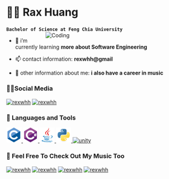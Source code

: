# 👨‍💻 Rax Huang
**`Bachelor of Science at Feng Chia University`**
<img align="right" alt="Coding" width="400" src="https://miro.medium.com/v2/resize:fit:679/1*ubCR6WyFNthQVQ9D4AIO9g.gif">

- 🌱 i’m currently learning **more about Software Engineering**

- 📫 contact information: **rexwhh@gmail**

- 🎹 other information about me: **i also have a career in music**
  
### 💁‍♂️Social Media
<p align="left">
  <a href="https://linkedin.com/in/rexwhh" target="blank"><img align="center" src="https://raw.githubusercontent.com/rahuldkjain/github-profile-readme-generator/master/src/images/icons/Social/linked-in-alt.svg" alt="rexwhh" height="30" width="40" /></a>
  <a href="https://instagram.com/rexwhh" target="blank"><img align="center" src="https://raw.githubusercontent.com/rahuldkjain/github-profile-readme-generator/master/src/images/icons/Social/instagram.svg"     alt="rexwhh" height="30" width="40" /></a>
</p>

### 🧰 Languages and Tools
<p align="left"> <a href="https://www.cprogramming.com/" target="_blank" rel="noreferrer"> <img src="https://raw.githubusercontent.com/devicons/devicon/master/icons/c/c-original.svg" alt="c" width="40" height="40"/> </a> <a href="https://www.w3schools.com/cs/" target="_blank" rel="noreferrer"> <img src="https://raw.githubusercontent.com/devicons/devicon/master/icons/csharp/csharp-original.svg" alt="csharp" width="40" height="40"/> </a> <a href="https://www.java.com" target="_blank" rel="noreferrer"> <img src="https://raw.githubusercontent.com/devicons/devicon/master/icons/java/java-original.svg" alt="java" width="40" height="40"/> </a> <a href="https://www.python.org" target="_blank" rel="noreferrer"> <img src="https://raw.githubusercontent.com/devicons/devicon/master/icons/python/python-original.svg" alt="python" width="40" height="40"/> </a> <a href="https://unity.com/" target="_blank" rel="noreferrer"> <img src="https://www.vectorlogo.zone/logos/unity3d/unity3d-icon.svg" alt="unity" width="40" height="40"/> </a> </p>

### 🎵 Feel Free To Check Out My Music Too
<p align="left">
  <a href="https://soundcloud.com/laegseu" target="blank"><img align="center" src="https://raw.githubusercontent.com/rahuldkjain/github-profile-readme-generator/master/src/images/icons/Social/soundcloud.svg"     alt="rexwhh" height="30" width="40" /></a>
  <a href="https://instagram.com/laegseu" target="blank"><img align="center" src="https://raw.githubusercontent.com/rahuldkjain/github-profile-readme-generator/master/src/images/icons/Social/instagram.svg"     alt="rexwhh" height="30" width="40" /></a>
  <a href="https://twitter.com/imlaegseu" target="blank"><img align="center" src="https://raw.githubusercontent.com/rahuldkjain/github-profile-readme-generator/master/src/images/icons/Social/twitter.svg"     alt="rexwhh" height="30" width="40" /></a>
  <a href="https://youtube.com/@laegseu" target="blank"><img align="center" src="https://raw.githubusercontent.com/rahuldkjain/github-profile-readme-generator/master/src/images/icons/Social/youtube.svg"     alt="rexwhh" height="30" width="40" /></a>
</p>
